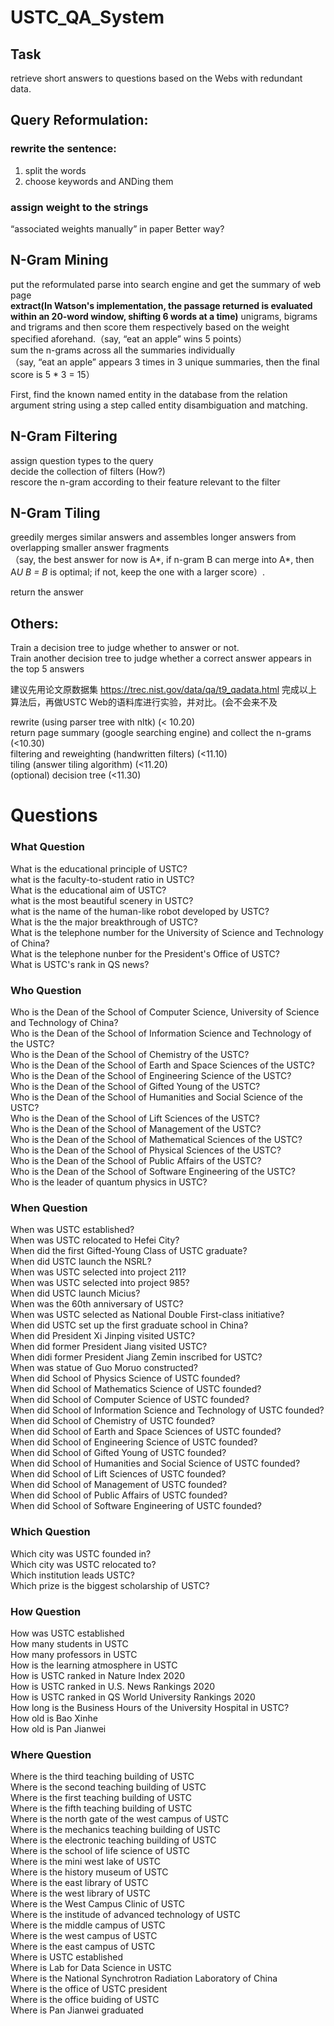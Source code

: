# USTC_QA_System

## Task
retrieve short answers to questions based on the Webs with redundant data.

## Query Reformulation: 
### rewrite the sentence:  
1) split the words  
2) choose keywords and ANDing them  
### assign weight to the strings  
 “associated weights manually” in paper
 Better way?
## N-Gram Mining
put the reformulated parse into search engine and get the summary of web page  
**extract(In Watson's implementation, the passage returned is evaluated within an 20-word window, shifting 6 words at a time)** unigrams, bigrams and trigrams and then score them respectively based on the weight specified aforehand.（say, “eat an apple” wins 5 points）  
sum the n-grams across all the summaries individually  
（say, “eat an apple” appears 3 times in 3 unique summaries, then the final score is 5 * 3 = 15）

<!-- Besides, we can use Sentence offset, Sentence length, Number of named entities as features to estimate the relevence of a passage for a given search query. -->

First, find the known named entity in the database from the relation argument string using a step called entity disambiguation and matching. 

## N-Gram Filtering
assign question types to the query  
decide the collection of filters (How?)  
rescore the n-gram according to their feature relevant to the filter  
## N-Gram Tiling
greedily merges similar answers and assembles longer answers from overlapping smaller answer fragments  
（say, the best answer for now is A*, if n-gram B can merge into A*, then A*U B = B* is optimal; if not, keep the one with a larger score）.  

return the answer 
## Others:
Train a decision tree to judge whether to answer or not.  
Train another decision tree to judge whether a correct answer appears in the top 5 answers

建议先用论文原数据集 https://trec.nist.gov/data/qa/t9_qadata.html 完成以上算法后，再做USTC Web的语料库进行实验，并对比。(会不会来不及

rewrite (using parser tree with nltk) (< 10.20)  
return page summary (google searching engine) and collect the n-grams (<10.30)  
filtering and reweighting (handwritten filters) (<11.10)  
tiling (answer tiling algorithm)  (<11.20)  
(optional) decision tree (<11.30)  


# Questions

### What Question
What is the educational principle of USTC?  
what is the faculty-to-student ratio in USTC?  
What is the educational aim of USTC?  
what is the most beautiful scenery in USTC?  
what is the name of the human-like robot developed by USTC?  
What is the the major breakthrough of USTC?  
What is the telephone number for the University of Science and Technology of China?  
What is the telephone nunber for the President's Office of USTC?  
What is USTC's rank in QS news?  

### Who Question
Who is the Dean of the School of Computer Science, University of Science and Technology of China?  
Who is the Dean of the School of Information Science and Technology of the USTC?  
Who is the Dean of the School of Chemistry of the USTC?  
Who is the Dean of the School of Earth and Space Sciences of the USTC?  
Who is the Dean of the School of Engineering Science of the USTC?  
Who is the Dean of the School of Gifted Young of the USTC?  
Who is the Dean of the School of Humanities and Social Science of the USTC?  
Who is the Dean of the School of Lift Sciences of the USTC?  
Who is the Dean of the School of Management of the USTC?  
Who is the Dean of the School of Mathematical Sciences of the USTC?  
Who is the Dean of the School of Physical Sciences of the USTC?  
Who is the Dean of the School of Public Affairs of the USTC?  
Who is the Dean of the School of Software Engineering of the USTC?  
Who is the leader of quantum physics in USTC?  

### When Question
When was USTC established? <br>
When was USTC relocated to Hefei City? <br>
When did the first Gifted-Young Class of USTC  graduate? <br>
When did USTC launch the NSRL?  <br>
When was USTC selected into project 211? <br>
When was USTC selected into project 985? <br>
When did USTC launch Micius? <br>
When was the 60th anniversary of USTC? <br>
When was USTC selected as National Double First-class initiative? <br>
When did USTC set up the first graduate school in China?<br>
When did President Xi Jinping visited USTC?<br>
When did former President Jiang visited USTC?<br>
When didi former President Jiang Zemin inscribed for USTC?<br>
When was statue of Guo Moruo constructed?<br>
When did School of Physics Science of USTC founded?<br>
When did School of Mathematics Science of USTC founded?<br>
When did School of Computer Science of USTC founded?<br>
When did School of Information Science and Technology of USTC founded?<br>
When did School of Chemistry of USTC founded?<br>
When did School of Earth and Space Sciences of USTC founded?<br>
When did School of Engineering Science of USTC founded?<br>
When did School of Gifted Young of USTC founded?<br>
When did School of Humanities and Social Science of USTC founded?<br>
When did School of Lift Sciences of USTC founded?<br>
When did School of Management of USTC founded?<br>
When did School of Public Affairs of USTC founded?<br>
When did School of Software Engineering of USTC founded?<br>

### Which Question
Which city was USTC founded in? <br>
Which city was USTC relocated to?<br>
Which institution leads USTC?<br>
Which prize is the biggest scholarship of USTC?<br>

### How Question
How was USTC established <br>
How many students in USTC <br>
How many professors in USTC<br>
How is the learning atmosphere in USTC<br>
How is USTC ranked in Nature Index 2020<br>
How is USTC ranked in U.S. News Rankings 2020 <br>
How is USTC ranked in QS World University Rankings 2020 <br>
How long is the Business Hours of the University Hospital in USTC? <br>
How old is Bao Xinhe <br>
How old is Pan Jianwei<br>


### Where Question
Where is the third teaching building of USTC <br>
Where is the second teaching building of USTC <br>
Where is the first teaching building of USTC <br>
Where is the fifth teaching building of USTC <br>
Where is the north gate of the west campus of USTC <br>
Where is the mechanics teaching building of USTC <br>
Where is the electronic teaching building of USTC <br>
Where is the school of life science of USTC <br>
Where is the mini west lake of USTC <br>
Where is the history museum of USTC <br>
Where is the east library of USTC <br>
Where is the west library of USTC <br>
Where is the West Campus Clinic of USTC <br>
Where is the institude of advanced technology of USTC <br>
Where is the middle campus of USTC<br>
Where is the west campus of USTC<br>
Where is the east campus of USTC<br>
Where is USTC established <br>
Where is Lab for Data Science in USTC <br>
Where is the National Synchrotron Radiation Laboratory of China <br>
Where is the office of USTC president<br>
Where is the office buiding of USTC<br>
Where is Pan Jianwei graduated <br>

